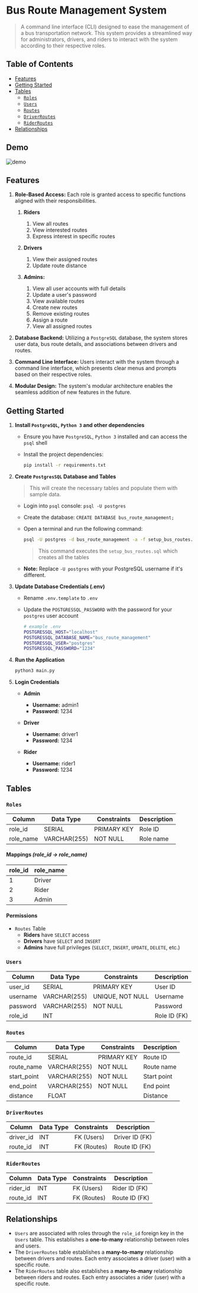 # Bus Route Management System

> A command line interface (CLI) designed to ease the management of a bus transportation network. This system provides a streamlined way for administrators, drivers, and riders to interact with the system according to their respective roles.

## Table of Contents

- [Features](#features)
- [Getting Started](#getting-started)
- [Tables](#tables)
  - [`Roles`](#roles)
  - [`Users`](#users)
  - [`Routes`](#routes)
  - [`DriverRoutes`](#driverroutes)
  - [`RiderRoutes`](#riderroutes)
- [Relationships](#relationships)

## Demo

![demo](demo_1.gif)

## Features

1. **Role-Based Access:** Each role is granted access to specific functions aligned with their responsibilities.

   1. **Riders**

      1. View all routes
      2. View interested routes
      3. Express interest in specific routes

   2. **Drivers**

      1. View their assigned routes
      2. Update route distance

   3. **Admins:**
      1. View all user accounts with full details
      2. Update a user's password
      3. View available routes
      4. Create new routes
      5. Remove existing routes
      6. Assign a route
      7. View all assigned routes

2. **Database Backend:** Utilizing a `PostgreSQL` database, the system stores user data, bus route details, and associations between drivers and routes.

3. **Command Line Interface:** Users interact with the system through a command line interface, which presents clear menus and prompts based on their respective roles.

4. **Modular Design:** The system's modular architecture enables the seamless addition of new features in the future.

## Getting Started

1. **Install `PostgreSQL`, `Python 3` and other dependencies**

   - Ensure you have `PostgreSQL`, `Python 3` installed and can access the `psql` shell
   - Install the project dependencies:

     ```bash
     pip install -r requirements.txt
     ```

2. **Create `PostgresSQL` Database and Tables**

   > This will create the necessary tables and populate them with sample data.

   - Login into `psql` console: `psql -U postgres`
   - Create the database: `CREATE DATABASE bus_route_management;`
   - Open a terminal and run the following command:

     ```bash
     psql -U postgres -d bus_route_management -a -f setup_bus_routes.sql
     ```

     > This command executes the `setup_bus_routes.sql` which creates all the tables

   - **Note:** Replace `-U postgres` with your PostgreSQL username if it's different.

3. **Update Database Credentials (.env)**

   - Rename `.env.template` to `.env`
   - Update the `POSTGRESSQL_PASSWORD` with the password for your `postgres` user account

     ```bash
     # example .env
     POSTGRESSQL_HOST="localhost"
     POSTGRESSQL_DATABASE_NAME="bus_route_management"
     POSTGRESSQL_USER="postgres"
     POSTGRESSQL_PASSWORD="1234"
     ```

4. **Run the Application**

   ```bash
   python3 main.py
   ```

5. **Login Credentials**

   - **Admin**

     - **Username:** admin1
     - **Password:** 1234

   - **Driver**

     - **Username:** driver1
     - **Password:** 1234

   - **Rider**
     - **Username:** rider1
     - **Password:** 1234

## Tables

### `Roles`

| Column    | Data Type    | Constraints | Description |
| --------- | ------------ | ----------- | ----------- |
| role_id   | SERIAL       | PRIMARY KEY | Role ID     |
| role_name | VARCHAR(255) | NOT NULL    | Role name   |

#### Mappings _(role_id -> role_name)_

| role_id | role_name |
| ------- | --------- |
| 1       | Driver    |
| 2       | Rider     |
| 3       | Admin     |

#### Permissions

- `Routes` Table
  - **Riders** have `SELECT` access
  - **Drivers** have `SELECT` and `INSERT`
  - **Admins** have full privileges (`SELECT`, `INSERT`, `UPDATE`, `DELETE`, etc.)

### `Users`

| Column   | Data Type    | Constraints      | Description  |
| -------- | ------------ | ---------------- | ------------ |
| user_id  | SERIAL       | PRIMARY KEY      | User ID      |
| username | VARCHAR(255) | UNIQUE, NOT NULL | Username     |
| password | VARCHAR(255) | NOT NULL         | Password     |
| role_id  | INT          |                  | Role ID (FK) |

### `Routes`

| Column      | Data Type    | Constraints | Description |
| ----------- | ------------ | ----------- | ----------- |
| route_id    | SERIAL       | PRIMARY KEY | Route ID    |
| route_name  | VARCHAR(255) | NOT NULL    | Route name  |
| start_point | VARCHAR(255) | NOT NULL    | Start point |
| end_point   | VARCHAR(255) | NOT NULL    | End point   |
| distance    | FLOAT        |             | Distance    |

### `DriverRoutes`

| Column    | Data Type | Constraints | Description    |
| --------- | --------- | ----------- | -------------- |
| driver_id | INT       | FK (Users)  | Driver ID (FK) |
| route_id  | INT       | FK (Routes) | Route ID (FK)  |

### `RiderRoutes`

| Column   | Data Type | Constraints | Description   |
| -------- | --------- | ----------- | ------------- |
| rider_id | INT       | FK (Users)  | Rider ID (FK) |
| route_id | INT       | FK (Routes) | Route ID (FK) |

## Relationships

- `Users` are associated with roles through the `role_id` foreign key in the `Users` table. This establishes a **one-to-many** relationship between roles and users.
- The `DriverRoutes` table establishes a **many-to-many** relationship between drivers and routes. Each entry associates a driver (user) with a specific route.
- The `RiderRoutes` table also establishes a **many-to-many** relationship between riders and routes. Each entry associates a rider (user) with a specific route.
